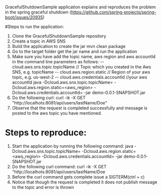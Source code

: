 GracefulShutdownSample application explains and reproduces the problem in the spring graceful shutdown (https://github.com/spring-projects/spring-boot/issues/20935)

#Steps to run the application:
1) Clone the GracefulShutdownSample repository
2) Create a topic in AWS SNS
3) Build the application to create the jar
mvn clean package
4) Go to the target folder get the jar name and run the application 
5) Make sure you have add the topic name, aws region and aws accountId in the command line parameters as follows:
   -- cloud.aws.sns.topic.topicName // Topic which you created in the Aws SNS, e.g. topicName 
   -- cloud.aws.region.static // Region of your aws topic, e.g. us-west-2
   -- cloud.aws.credentials.accountId //your aws accountId java 
   -Dcloud.aws.sns.topic.topicName=<topicName> -Dcloud.aws.region.static=<aws_region> -Dcloud.aws.credentials.accountId=<accountId> -jar demo-0.0.1-SNAPSHOT.jar
6) Do the following curl: 
  curl -ik -X GET "http://localhots:8081/api/users/lastName/Doe"
7) Observe that the request is completed successfully and message is posted to the aws topic you have mentioned.

# Steps to reproduce:
1) Start the application by running the following command:
  java -Dcloud.aws.sns.topic.topicName=<topicName> -Dcloud.aws.region.static=<aws_region> -Dcloud.aws.credentials.accountId=<accountId> -jar demo-0.0.1-SNAPSHOT.jar
2) Do the following curl command:
  curl -ik -X GET "http://localhots:8081/api/users/lastName/Doe
3) Before the curl command gets complete issue a SIGTERM(ctrl + c)
4) Notice that though the request is completed it does not publish message to the topic and error is thrown